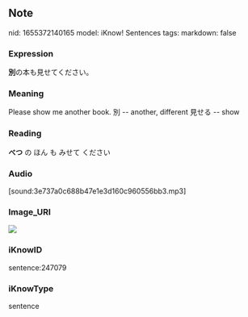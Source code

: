 ## Note
nid: 1655372140165
model: iKnow! Sentences
tags: 
markdown: false

### Expression
<b>別</b>の本も見せてください。

### Meaning
Please show me another book.
別 -- another, different
見せる -- show

### Reading
<b>べつ</b> の ほん も みせて ください

### Audio
[sound:3e737a0c688b47e1e3d160c960556bb3.mp3]

### Image_URI
<img src="03c49e9ef7ac4ccea79025f2568082a4.jpg">

### iKnowID
sentence:247079

### iKnowType
sentence
